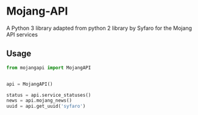 Mojang-API
==========

A Python 3 library adapted from python 2 library by Syfaro for the Mojang API services 

## Usage

```python
from mojangapi import MojangAPI


api = MojangAPI()

status = api.service_statuses()
news = api.mojang_news()
uuid = api.get_uuid('syfaro')
```
